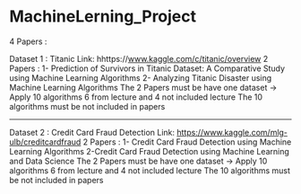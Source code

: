 # MachineLerning_Project

4 Papers :



Dataset 1 : Titanic
Link: hhttps://www.kaggle.com/c/titanic/overview
2 Papers :
1- Prediction of Survivors in Titanic Dataset: A Comparative Study using Machine Learning Algorithms
2- Analyzing Titanic Disaster using Machine Learning Algorithms
The 2 Papers must be have one dataset -> Apply 10 algorithms 6 from lecture and 4 not included lecture 
The 10 algorithms must be not included in papers 



__________________________________________________________________________________________



Dataset 2 : Credit Card Fraud Detection
Link: https://www.kaggle.com/mlg-ulb/creditcardfraud
2 Papers :
1- Credit Card Fraud Detection using Machine Learning Algorithms
2-Credit Card Fraud Detection using Machine Learning and Data Science
The 2 Papers must be have one dataset -> Apply 10 algorithms 6 from lecture and 4 not included lecture 
The 10 algorithms must be not included in papers
